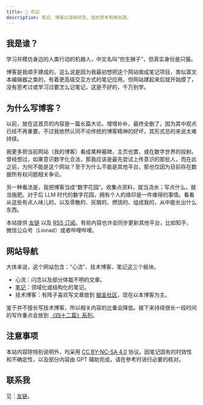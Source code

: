 ```yaml
---
title: 🦁 欢迎
description: 笔记、博客以及碎碎念，我的思考和再创造。
---
```


## 我是谁？

学习并模仿身边的人类行动的机器人，中文名叫“仿生狮子”，但真实身份是只猫。

博客是我顺手建成的，这么说是因为我最初想把这个网站做成笔记项目，类似富文本编辑器之类的，有着更高级交互方式的笔记应用。但网站建起来后就开始摸了，没有思考过或学习过要怎么记笔记，这是不好的，千万别学。

## 为什么写博客？

以前，放在这首页的内容是一篇长篇大论。增增补补，最终全删了，因为其中观点已经不再重要。不过我依然认同不论传统的博客精神的好坏，其形式总的来说太难持续。

我更多把当前网站（我的博客）看成某种墓碑，主页也罢，或在数字世界的投射。曾经想过，如果意识数字化合法，那我应该是最先尝试上传意识的那批人，而在此之前，为何不能是这个网站？至于为什么不能是其他平台，那也仅因为目前存在数据所有权问题相关争论。

另一种看法是，我把博客当成“数字花园”。收集点资料，就当浇水；写点什么，就当施肥。对于后 LLM 时代的数字花园，拥有个人的烙印是一件难得的事情。看看从这些有点人味儿的，以及零散的、灰屑的、燃烧的、组成我的，从中能长出什么东西。

本站提供 [友链](/links) 以及 [RSS 订阅](https://lionad.art/feed.xml)。有些内容也许会同步更新其他平台，比如知乎、微信公众号（Lionad）或者哔哩哔哩。

<!-- 因为想把数据集中起来，而不是分散到各个社交平台，所以博客才是我的真正主页。但如果相比笔记和博客你更关注我的思考过程，那欢迎关注微信读书同名账号。目前微信读书还不能搜用户名。-->

## 网站导航

大体来说，这个网站包含：“心流”、技术博客、笔记这三个板块。

* 心流：闪念以及部分体裁不明的文章。
* [笔记](/maps)：领域化或结构化的笔记。
* 技术博客：有阵子喜欢写文章放到 [掘金社区](https://juejin.cn/user/289926800227694)，现在以本博客为主。

鉴于并不擅长写技术博客，所以相关内容的比重会降低。接下来持续很长一段时间的写作重点会放到 [《四十二篇》系列](/flows/fourty-two)。

## 注意事项

本站内容除特别说明外，均采用 [CC BY-NC-SA 4.0](https://creativecommons.org/licenses/by-nc-sa/4.0/) 协议。因笔记固有的时效性和不确定性，以及部分内容由 GPT 辅助完成，请在参考时进行必要的核对。

## 联系我

见：[友链](/links)。
